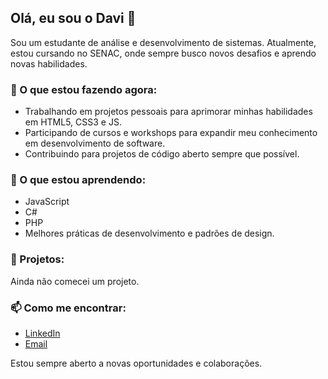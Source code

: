 
<h2>Olá, eu sou o Davi 👋</h2>
<p>Sou um estudante de análise e desenvolvimento de sistemas. Atualmente, estou cursando no SENAC, onde sempre busco novos desafios e aprendo novas habilidades.</p>

<h3>🔭 O que estou fazendo agora:</h3>
<ul>
  <li>Trabalhando em projetos pessoais para aprimorar minhas habilidades em HTML5, CSS3 e JS.</li>
  <li>Participando de cursos e workshops para expandir meu conhecimento em desenvolvimento de software.</li>
  <li>Contribuindo para projetos de código aberto sempre que possível.</li>
</ul>

<h3>🌱 O que estou aprendendo:</h3>
<ul>
  <li>JavaScript</li>
  <li>C#</li>
  <li>PHP</li>
  <li>Melhores práticas de desenvolvimento e padrões de design.</li>
</ul>

<h3>💼 Projetos:</h3>
<p>Ainda não comecei um projeto.</p>

<h3>📫 Como me encontrar:</h3>
<ul>
  <li><a href="https://www.linkedin.com/in/davi-carvalho-brito-363a10260/" target="_blank">LinkedIn</a></li>
  <li><a href="mailto:davicarvalhob00@gmail.com">Email</a></li>
</ul>

<p>Estou sempre aberto a novas oportunidades e colaborações.</p>
